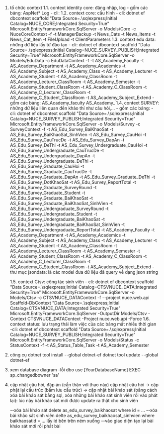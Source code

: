 ﻿1. tổ chức context
	1.1. context identity core: đăng nhập, log
		- gồm các bảng:
			AspNet*
			Log
		- cli:
	1.2. context core: cấu hình
		- cli:
			dotnet ef dbcontext scaffold "Data Source=.\sqlexpress;Initial Catalog=NUCE_CORE;Integrated Security=True" Microsoft.EntityFrameworkCore.SqlServer -o Models/Core -c NuceCoreContext -f -t ManagerBackup -t News_Cats -t News_Items -t News_Cat_Item -t FileUpload -t ClientParameters
	1.3. context edu data: những dữ liệu lấy từ đào tạo
		- cli: 
			dotnet ef dbcontext scaffold "Data Source=.\sqlexpress;Initial Catalog=NUCE_SURVEY_PUBLISH;Integrated Security=True" Microsoft.EntityFrameworkCore.SqlServer -o Models/EduData -c EduDataContext -f -t AS_Academy_Faculty -t AS_Academy_Department -t AS_Academy_Academics -t AS_Academy_Subject -t AS_Academy_Class -t AS_Academy_Lecturer -t AS_Academy_Student -t AS_Academy_ClassRoom -t AS_Academy_Lecturer_ClassRoom -t AS_Academy_Semester -t AS_Academy_Student_ClassRoom -t AS_Academy_C_ClassRoom -t AS_Academy_C_Lecturer_ClassRoom -t AS_Academy_C_Student_ClassRoom -t AS_Academy_Subject_Extend
		- gồm các bảng:
			AS_Academy_faculty
			AS_Academy_
	1.4. context SURVEY: những dữ liệu liên quan đến khảo thí như câu hỏi,...
		- gồm các bảng:
		- cli:
			dotnet ef dbcontext scaffold "Data Source=.\sqlexpress;Initial Catalog=NUCE_SURVEY_PUBLISH;Integrated Security=True" Microsoft.EntityFrameworkCore.SqlServer -o Models/Survey -c SurveyContext -f -t AS_Edu_Survey_BaiKhaoSat -t AS_Edu_Survey_BaiKhaoSat_SinhVien -t AS_Edu_Survey_CauHoi -t AS_Edu_Survey_CauTrucDe -t AS_Edu_Survey_DapAn -t AS_Edu_Survey_DeThi -t AS_Edu_Survey_Undergraduate_CauHoi -t AS_Edu_Survey_Undergraduate_CauTrucDe -t AS_Edu_Survey_Undergraduate_DapAn -t AS_Edu_Survey_Undergraduate_DeThi -t AS_Edu_Survey_Graduate_CauHoi -t AS_Edu_Survey_Graduate_CauTrucDe -t AS_Edu_Survey_Graduate_DapAn -t AS_Edu_Survey_Graduate_DeThi -t AS_Edu_Survey_DotKhaoSat -t AS_Edu_Survey_ReportTotal -t AS_Edu_Survey_Graduate_SurveyRound -t AS_Edu_Survey_Graduate_Student -t AS_Edu_Survey_Graduate_BaiKhaoSat -t AS_Edu_Survey_Graduate_BaiKhaoSat_SinhVien -t AS_Edu_Survey_Undergraduate_SurveyRound -t AS_Edu_Survey_Undergraduate_Student -t AS_Edu_Survey_Undergraduate_BaiKhaoSat -t AS_Edu_Survey_Undergraduate_BaiKhaoSat_SinhVien -t AS_Edu_Survey_Undergraduate_ReportTotal -t AS_Academy_Faculty -t AS_Academy_Department -t AS_Academy_Academics -t AS_Academy_Subject -t AS_Academy_Class -t AS_Academy_Lecturer -t AS_Academy_Student -t AS_Academy_ClassRoom -t AS_Academy_Lecturer_ClassRoom -t AS_Academy_Semester -t AS_Academy_Student_ClassRoom -t AS_Academy_C_ClassRoom -t AS_Academy_C_Lecturer_ClassRoom -t AS_Academy_C_Student_ClassRoom -t AS_Academy_Subject_Extend
		- thư mục jsondata: là các model đưa dữ liệu đã query về dạng json string
			
	1.5. context Ctsv: công tác sinh viên
		- cli:
			dotnet ef dbcontext scaffold "Data Source=.\sqlexpress;Initial Catalog=CTSVNUCE_DATA;Integrated Security=True" Microsoft.EntityFrameworkCore.SqlServer -o Models/Ctsv -c CTSVNUCE_DATAContext -f --project nuce.web.api
			Scaffold-DbContext "Data Source=.\sqlexpress;Initial Catalog=CTSVNUCE_DATA;Integrated Security=True" Microsoft.EntityFrameworkCore.SqlServer -OutputDir Models/Ctsv -Context CTSVNUCE_DATAContext -Project nuce.web.api -Force
	1.6. context status: lưu trạng thái làm việc của các bảng mất nhiều thời gian
		-cli:
			dotnet ef dbcontext scaffold "Data Source=.\sqlexpress;Initial Catalog=NUCE_SURVEY_PUBLISH;Integrated Security=True" Microsoft.EntityFrameworkCore.SqlServer -o Models/Status -c StatusContext -f -t AS_Status_Table_Task -t AS_Academy_Semester

2. công cụ
	dotnet tool install --global dotnet-ef
	dotnet tool update --global dotnet-ef

3. xem database diagram
	-lỗi dbo
		use [YourDatabaseName] EXEC sp_changedbowner 'sa'

4. cập nhật câu hỏi, đáp án (cẩn thận với thao này)
	cập nhật câu hỏi -> cập phật lại cấu trúc (bấm lưu cấu trúc) -> cập nhật bài khảo sát 
	(bằng cách xóa bài khảo sát bằng sql, xóa những bài khảo sát sinh viên rồi vào phát lại): lúc này bài khảo sát mới được update ra thật cho sinh viên
	
	--xóa bài khảo sát
	delete as_edu_survey_baikhaosat where id = ...
	--xóa bài khảo sát sinh viên
	delte as_edu_survey_baikhaosat_sinhvien where baikhaosatid = ... lấy id bên trên ném xuống
	--vào giao diện tạo lại bài khảo sát mới rồi phát bài
